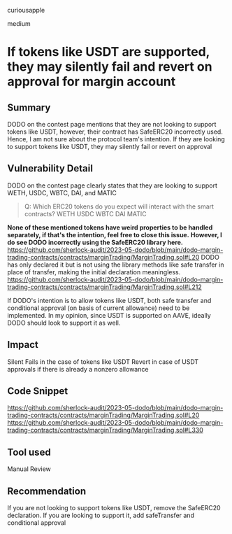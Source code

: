 curiousapple

medium

# If tokens like USDT are supported, they may silently fail and revert on approval for margin account

## Summary
DODO on the contest page mentions that they are not looking to support tokens like USDT, however, their contract has SafeERC20 incorrectly used.
Hence, I am not sure about the protocol team's intention.
If they are looking to support tokens like USDT, they may silently fail or revert on approval

## Vulnerability Detail
DODO on the contest page clearly states that they are looking to support WETH, USDC, WBTC, DAI, and MATIC

> Q: Which ERC20 tokens do you expect will interact with the smart contracts?
> WETH USDC WBTC DAI MATIC

**None of these mentioned tokens have weird properties to be handled separately, if that's the intention, feel free to close this issue.** 
**However, I do see DODO incorrectly using the SafeERC20 library here.** 
https://github.com/sherlock-audit/2023-05-dodo/blob/main/dodo-margin-trading-contracts/contracts/marginTrading/MarginTrading.sol#L20 
DODO has only declared it but is not using the library methods like safe transfer in place of transfer, making the initial declaration meaningless.
https://github.com/sherlock-audit/2023-05-dodo/blob/main/dodo-margin-trading-contracts/contracts/marginTrading/MarginTrading.sol#L212

If DODO's intention is to allow tokens like USDT, both safe transfer and conditional approval (on basis of current allowance) need to be implemented.
In my opinion, since USDT is supported on AAVE, ideally DODO should look to support it as well.

## Impact
Silent Fails in the case of tokens like USDT
Revert in case of USDT approvals if there is already a nonzero allowance

## Code Snippet
https://github.com/sherlock-audit/2023-05-dodo/blob/main/dodo-margin-trading-contracts/contracts/marginTrading/MarginTrading.sol#L20 
https://github.com/sherlock-audit/2023-05-dodo/blob/main/dodo-margin-trading-contracts/contracts/marginTrading/MarginTrading.sol#L330

## Tool used
Manual Review

## Recommendation
If you are not looking to support tokens like USDT, remove the SafeERC20 declaration.
If you are looking to support it, add safeTransfer and conditional approval